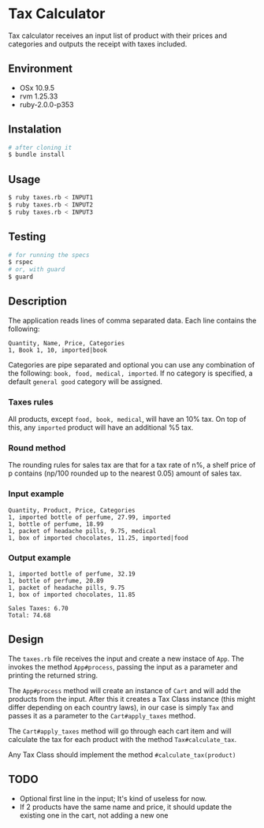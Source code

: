 # Tax Calculator
Tax calculator receives an input list of product with their prices and categories and outputs the receipt with taxes included.

## Environment
- OSx 10.9.5
- rvm 1.25.33
- ruby-2.0.0-p353

## Instalation
```sh
# after cloning it
$ bundle install
```

## Usage
```sh
$ ruby taxes.rb < INPUT1
$ ruby taxes.rb < INPUT2
$ ruby taxes.rb < INPUT3
```

## Testing
```sh
# for running the specs
$ rspec
# or, with guard
$ guard
```

## Description
The application reads lines of comma separated data. Each line contains the following:
```
Quantity, Name, Price, Categories
1, Book 1, 10, imported|book
```
Categories are pipe separated and optional you can use any combination of the following: `book, food, medical, imported`. If no category is specified, a default `general good` category will be assigned.

### Taxes rules
All products, except `food, book, medical`, will have an 10% tax. On top of this, any `imported` product will have an additional %5 tax.

### Round method
The rounding rules for sales tax are that for a tax rate of n%, a shelf price of p contains (np/100 rounded up to the nearest 0.05) amount of sales tax.

### Input example
```
Quantity, Product, Price, Categories
1, imported bottle of perfume, 27.99, imported
1, bottle of perfume, 18.99
1, packet of headache pills, 9.75, medical
1, box of imported chocolates, 11.25, imported|food
```

### Output example
```
1, imported bottle of perfume, 32.19
1, bottle of perfume, 20.89
1, packet of headache pills, 9.75
1, box of imported chocolates, 11.85

Sales Taxes: 6.70
Total: 74.68
```

## Design
The `taxes.rb` file receives the input and create a new instace of `App`. The invokes the method `App#process`, passing the input as a parameter and printing the returned string.

The `App#process` method will create an instance of `Cart` and will add the products from the input. After this it creates a Tax Class instance (this might differ depending on each country laws), in our case is simply `Tax` and passes it as a parameter to the `Cart#apply_taxes` method.

The `Cart#apply_taxes` method will go through each cart item and will calculate the tax for each product with the method `Tax#calculate_tax`.

Any Tax Class should implement the method `#calculate_tax(product)`

## TODO
- Optional first line in the input; It's kind of useless for now.
- If 2 products have the same name and price, it should update the existing one in the cart, not adding a new one